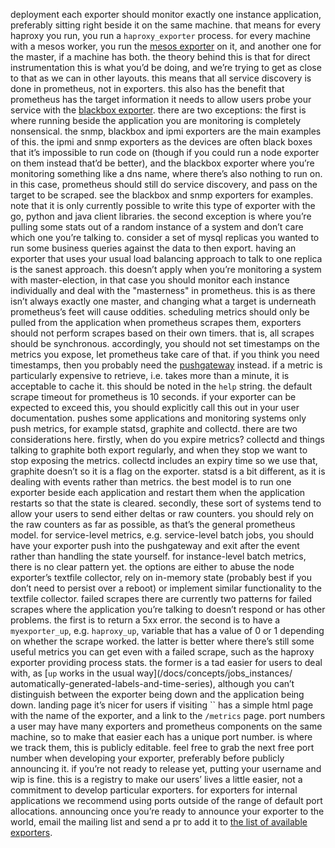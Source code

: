 deployment
each exporter should monitor exactly one instance application,
preferably sitting right beside it on the same machine. that means for
every haproxy you run, you run a `haproxy_exporter` process. for every
machine with a mesos worker, you run the [mesos
exporter](_exporter) on it, and
another one for the master, if a machine has both.
the theory behind this is that for direct instrumentation this is what
you’d be doing, and we’re trying to get as close to that as we can in
other layouts.  this means that all service discovery is done in
prometheus, not in exporters.  this also has the benefit that prometheus
has the target information it needs to allow users probe your service
with the [blackbox
exporter](_exporter).
there are two exceptions:
the first is where running beside the application you are monitoring is
completely nonsensical. the snmp, blackbox and ipmi exporters are the
main examples of this. the ipmi and snmp exporters as the devices are
often black boxes that it’s impossible to run code on (though if you
could run a node exporter on them instead that’d be better), and the
blackbox exporter where you’re monitoring something like a dns name,
where there’s also nothing to run on. in this case, prometheus should
still do service discovery, and pass on the target to be scraped. see
the blackbox and snmp exporters for examples.
note that it is only currently possible to write this type of exporter
with the go, python and java client libraries.
the second exception is where you’re pulling some stats out of a random
instance of a system and don’t care which one you’re talking to.
consider a set of mysql replicas you wanted to run some business queries
against the data to then export. having an exporter that uses your usual
load balancing approach to talk to one replica is the sanest approach.
this doesn’t apply when you’re monitoring a system with master-election,
in that case you should monitor each instance individually and deal with
the "masterness" in prometheus. this is as there isn’t always exactly
one master, and changing what a target is underneath prometheus’s feet
will cause oddities.
scheduling
metrics should only be pulled from the application when prometheus
scrapes them, exporters should not perform scrapes based on their own
timers. that is, all scrapes should be synchronous.
accordingly, you should not set timestamps on the metrics you expose, let
prometheus take care of that. if you think you need timestamps, then you
probably need the
[pushgateway]()
instead.
if a metric is particularly expensive to retrieve, i.e. takes more than
a minute, it is acceptable to cache it. this should be noted in the
`help` string.
the default scrape timeout for prometheus is 10 seconds. if your
exporter can be expected to exceed this, you should explicitly call this
out in your user documentation.
pushes
some applications and monitoring systems only push metrics, for example
statsd, graphite and collectd.
there are two considerations here.
firstly, when do you expire metrics? collectd and things talking to
graphite both export regularly, and when they stop we want to stop
exposing the metrics.  collectd includes an expiry time so we use that,
graphite doesn’t so it is a flag on the exporter.
statsd is a bit different, as it is dealing with events rather than
metrics. the best model is to run one exporter beside each application
and restart them when the application restarts so that the state is
cleared.
secondly, these sort of systems tend to allow your users to send either
deltas or raw counters. you should rely on the raw counters as far as
possible, as that’s the general prometheus model.
for service-level metrics, e.g. service-level batch jobs, you should
have your exporter push into the pushgateway and exit after the event
rather than handling the state yourself. for instance-level batch
metrics, there is no clear pattern yet. the options are either to abuse
the node exporter’s textfile collector, rely on in-memory state
(probably best if you don’t need to persist over a reboot) or implement
similar functionality to the textfile collector.
failed scrapes
there are currently two patterns for failed scrapes where the
application you’re talking to doesn’t respond or has other problems.
the first is to return a 5xx error.
the second is to have a `myexporter_up`, e.g. `haproxy_up`, variable
that has a value of 0 or 1 depending on whether the scrape worked.
the latter is better where there’s still some useful metrics you can get
even with a failed scrape, such as the haproxy exporter providing
process stats. the former is a tad easier for users to deal with, as
[`up` works in the usual way](/docs/concepts/jobs_instances/
automatically-generated-labels-and-time-series), although you can’t distinguish between the
exporter being down and the application being down.
landing page
it’s nicer for users if visiting `` has a simple
html page with the name of the exporter, and a link to the `/metrics`
page.
port numbers
a user may have many exporters and prometheus components on the same
machine, so to make that easier each has a unique port number.
[]()
is where we track them, this is publicly editable.
feel free to grab the next free port number when developing your
exporter, preferably before publicly announcing it. if you’re not ready
to release yet, putting your username and wip is fine.
this is a registry to make our users’ lives a little easier, not a
commitment to develop particular exporters. for exporters for internal
applications we recommend using ports outside of the range of default
port allocations.
announcing
once you’re ready to announce your exporter to the world, email the
mailing list and send a pr to add it to [the list of available
exporters]().